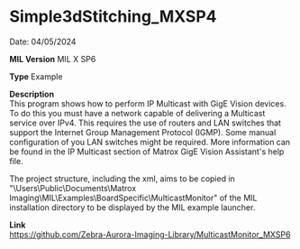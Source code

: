 # Simple3dStitching_MXSP4

Date: 04/05/2024

**MIL Version** MIL X SP6

**Type** Example

**Description**  
This program shows how to perform IP Multicast with GigE Vision devices. To do this you must have a network capable of delivering a Multicast service over IPv4. This requires the use of routers and LAN switches that support the Internet Group Management Protocol (IGMP). Some manual configuration of you LAN switches might be required. More information can be found in the IP Multicast section of Matrox GigE Vision Assistant's help file.
 
The project structure, including the xml, aims to be copied in "\Users\Public\Documents\Matrox Imaging\MIL\Examples\BoardSpecific\MulticastMonitor" of the MIL installation directory to be displayed by the MIL example launcher.

**Link**  
https://github.com/Zebra-Aurora-Imaging-Library/MulticastMonitor_MXSP6
